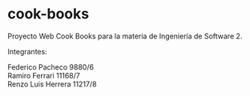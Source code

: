 cook-books
==========

Proyecto Web Cook Books para la materia de Ingeniería de Software 2.

Integrantes:

Federico Pacheco  9880/6<br>
Ramiro Ferrari    11168/7<br>
Renzo Luis Herrera 11217/8 <br>
